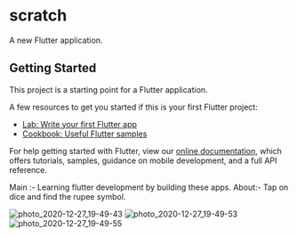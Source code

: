 # scratch

A new Flutter application.

## Getting Started

This project is a starting point for a Flutter application.

A few resources to get you started if this is your first Flutter project:

- [Lab: Write your first Flutter app](https://flutter.dev/docs/get-started/codelab)
- [Cookbook: Useful Flutter samples](https://flutter.dev/docs/cookbook)

For help getting started with Flutter, view our
[online documentation](https://flutter.dev/docs), which offers tutorials,
samples, guidance on mobile development, and a full API reference.

Main :- Learning flutter development by building these apps.
About:- Tap on dice and find the rupee symbol.

![photo_2020-12-27_19-49-43](https://user-images.githubusercontent.com/26058609/103172899-d9135700-487c-11eb-9255-da37ae1788e2.jpg)
![photo_2020-12-27_19-49-53](https://user-images.githubusercontent.com/26058609/103172900-e29cbf00-487c-11eb-98f4-dd44c5f4a480.jpg)
![photo_2020-12-27_19-49-55](https://user-images.githubusercontent.com/26058609/103172905-eb8d9080-487c-11eb-8343-b9454a3544f0.jpg)

